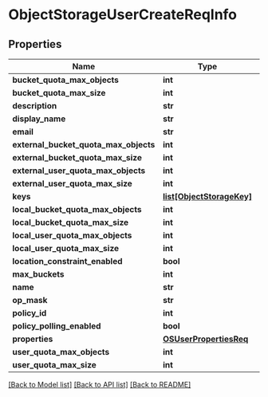 # ObjectStorageUserCreateReqInfo

## Properties
Name | Type | Description | Notes
------------ | ------------- | ------------- | -------------
**bucket_quota_max_objects** | **int** |  | [optional] 
**bucket_quota_max_size** | **int** |  | [optional] 
**description** | **str** |  | [optional] 
**display_name** | **str** |  | [optional] 
**email** | **str** |  | [optional] 
**external_bucket_quota_max_objects** | **int** |  | [optional] 
**external_bucket_quota_max_size** | **int** |  | [optional] 
**external_user_quota_max_objects** | **int** |  | [optional] 
**external_user_quota_max_size** | **int** |  | [optional] 
**keys** | [**list[ObjectStorageKey]**](ObjectStorageKey.md) |  | [optional] 
**local_bucket_quota_max_objects** | **int** |  | [optional] 
**local_bucket_quota_max_size** | **int** |  | [optional] 
**local_user_quota_max_objects** | **int** |  | [optional] 
**local_user_quota_max_size** | **int** |  | [optional] 
**location_constraint_enabled** | **bool** |  | [optional] 
**max_buckets** | **int** |  | [optional] 
**name** | **str** |  | 
**op_mask** | **str** |  | [optional] 
**policy_id** | **int** |  | [optional] 
**policy_polling_enabled** | **bool** |  | [optional] 
**properties** | [**OSUserPropertiesReq**](OSUserPropertiesReq.md) |  | [optional] 
**user_quota_max_objects** | **int** |  | [optional] 
**user_quota_max_size** | **int** |  | [optional] 

[[Back to Model list]](../README.md#documentation-for-models) [[Back to API list]](../README.md#documentation-for-api-endpoints) [[Back to README]](../README.md)


